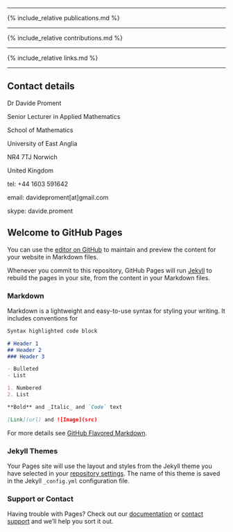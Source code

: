 -----

{% include_relative publications.md %}

-----

{% include_relative contributions.md %}

-----

{% include_relative links.md %}

-----


## Contact details

Dr Davide Proment

Senior Lecturer in Applied Mathematics


School of Mathematics

University of East Anglia

NR4 7TJ Norwich

United Kingdom

tel: +44 1603 591642

email: davideproment[at]gmail.com

skype: davide.proment





## Welcome to GitHub Pages

You can use the [editor on GitHub](https://github.com/davideproment/research/edit/master/README.md) to maintain and preview the content for your website in Markdown files.

Whenever you commit to this repository, GitHub Pages will run [Jekyll](https://jekyllrb.com/) to rebuild the pages in your site, from the content in your Markdown files.

### Markdown

Markdown is a lightweight and easy-to-use syntax for styling your writing. It includes conventions for

```markdown
Syntax highlighted code block

# Header 1
## Header 2
### Header 3

- Bulleted
- List

1. Numbered
2. List

**Bold** and _Italic_ and `Code` text

[Link](url) and ![Image](src)
```

For more details see [GitHub Flavored Markdown](https://guides.github.com/features/mastering-markdown/).

### Jekyll Themes

Your Pages site will use the layout and styles from the Jekyll theme you have selected in your [repository settings](https://github.com/davideproment/research/settings). The name of this theme is saved in the Jekyll `_config.yml` configuration file.

### Support or Contact

Having trouble with Pages? Check out our [documentation](https://help.github.com/categories/github-pages-basics/) or [contact support](https://github.com/contact) and we’ll help you sort it out.
